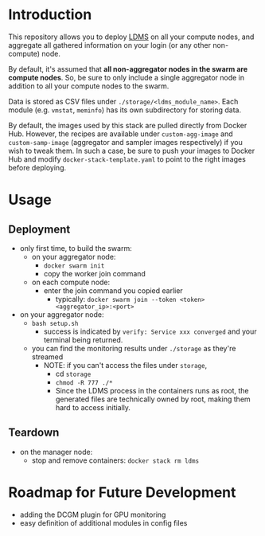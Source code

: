 # Introduction
This repository allows you to deploy [LDMS](https://github.com/ovis-hpc/ldms) on
all your compute nodes, and aggregate all gathered information on your login
(or any other non-compute) node. 

By default, it's assumed that **all non-aggregator nodes in the swarm are
compute nodes**. So, be sure to only include a single aggregator node in
addition to all your compute nodes to the swarm.

Data is stored as CSV files under `./storage/<ldms_module_name>`. Each module
(e.g. `vmstat`, `meminfo`) has its own subdirectory for storing data.

By default, the images used by this stack are pulled directly from Docker Hub.
However, the recipes are available under `custom-agg-image` and 
`custom-samp-image` (aggregator and sampler images respectively) if you wish to
tweak them. In such a case, be sure to push your images to Docker Hub and modify
`docker-stack-template.yaml` to point to the right images before deploying.

# Usage
## Deployment
- only first time, to build the swarm:
  - on your aggregator node:
    - `docker swarm init`
    - copy the worker join command
  - on each compute node:
    - enter the join command you copied earlier
      - typically: `docker swarm join --token <token> <aggregator_ip>:<port>`
- on your aggregator node:
  - `bash setup.sh`
    - success is indicated by `verify: Service xxx converged` and your terminal being returned.
  - you can find the monitoring results under `./storage` as they're streamed
    - NOTE: if you can't access the files under `storage`, 
      - cd `storage`
      - `chmod -R 777 ./*` 
      - Since the LDMS process in the containers runs as root, the generated files are technically owned by root, making them hard to access initially.

## Teardown
- on the manager node:
  - stop and remove containers: `docker stack rm ldms`

# Roadmap for Future Development
- adding the DCGM plugin for GPU monitoring
- easy definition of additional modules in config files
